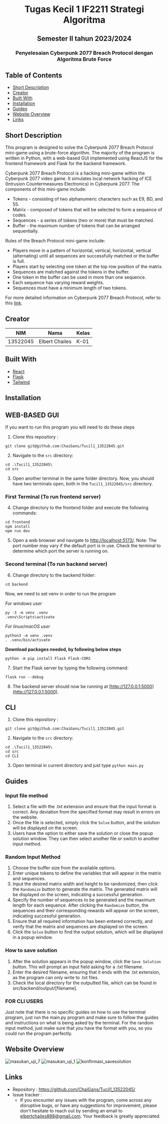 <h1 align="center">Tugas Kecil 1 IF2211 Strategi Algoritma</h1>
<h2 align="center">Semester II tahun 2023/2024</h2>
<h3 align="center">Penyelesaian Cyberpunk 2077 Breach Protocol dengan Algoritma Brute Force</p>

## Table of Contents

- [Short Description](#short-description)
- [Creator](#creator)
- [Built With](#built-with)
- [Installation](#installation)
- [Guides](#guides)
- [Website Overview](#website-overview)
- [Links](#links)


## Short Description
This program is designed to solve the Cyberpunk 2077 Breach Protocol mini-game using a brute-force algorithm. The majority of the program is written in Python, with a web-based GUI implemented using ReactJS for the frontend framework and Flask for the backend framework.

Cyberpunk 2077 Breach Protocol is a hacking mini-game within the Cyberpunk 2077 video game. It simulates local network hacking of ICE (Intrusion Countermeasures Electronics) in Cyberpunk 2077. The components of this mini-game include:
- Tokens - consisting of two alphanumeric characters such as E9, BD, and 55.
- Matrix - composed of tokens that will be selected to form a sequence of codes.
- Sequences - a series of tokens (two or more) that must be matched.
- Buffer - the maximum number of tokens that can be arranged sequentially.
  
Rules of the Breach Protocol mini-game include:
- Players move in a pattern of horizontal, vertical, horizontal, vertical (alternating) until all sequences are successfully matched or the buffer is full.
- Players start by selecting one token at the top row position of the matrix.
- Sequences are matched against the tokens in the buffer.
- One token in the buffer can be used in more than one sequence.
- Each sequence has varying reward weights.
- Sequences must have a minimum length of two tokens.
  
For more detailed information on Cyberpunk 2077 Breach Protocol, refer to this [link](https://cyberpunk.fandom.com/wiki/Quickhacking).

## Creator
| NIM      | Nama                    | Kelas                                                                                                                                                                                                               |
|----------|-------------------------|--------------------------------------------------------------------------------------------------------------------------------------------------------------------------------------------------------------------------------|
| 13522045 | Elbert Chailes    | K-01                                                            |

## Built With

- [React](https://react.dev/)
- [Flask](https://flask.palletsprojects.com/en/3.0.x/)
- [Tailwind](https://tailwindcss.com/)

## Installation
## WEB-BASED GUI
If you want to run this program you will need to do these steps

1. Clone this repository :
```shell
git clone git@github.com:ChaiGans/Tucil1_13522045.git
```

2. Navigate to the `src` directory:
```shell
cd .\Tucil1_13522045\
cd src
```

3. Open another terminal in the same folder directory. Now, you should have two terminals open, both in the `Tucil1_13522045/src` directory.

### First Terminal (To run frontend server)
4. Change directory to the frontend folder and execute the following commands:
```shell
cd frontend
npm install
npm run dev
```
5. Open a web browser and navigate to [http://localhost:5173/](http://localhost:5173/). Note: The port number may vary if the default port is in use. Check the terminal to determine which port the server is running on.
   
### Second terminal (To run backend server)
6. Change directory to the backend folder:
```shell
cd backend
```

Now, we need to set venv in order to run the program

*For windows user*
```shell
py -3 -m venv .venv
.venv\Scripts\activate
```

*For linux/macOS user*
```shell
python3 -m venv .venv
. .venv/bin/activate
```

**Download packages needed, by following below steps**
```shell
python -m pip install Flask Flask-CORS
```

7. Start the Flask server by typing the following command:
```shell
flask run --debug
```
8. The backend server should now be running at [http://127.0.0.1:5000](http://127.0.0.1:5000).

## CLI
1. Clone this repository :
```shell
git clone git@github.com:ChaiGans/Tucil1_13522045.git
```

2. Navigate to the `src` directory:
```shell
cd .\Tucil1_13522045\
cd src
cd CLI
```

3. Open terminal in current directory and just type `python main.py`

## Guides
### Input file method
1. Select a file with the .txt extension and ensure that the input format is correct. Any deviation from the specified format may result in errors on the website.
2. Once the file is selected, simply click the `Solve` button, and the solution will be displayed on the screen.
3. Users have the option to either save the solution or close the popup solution window. They can then select another file or switch to another input method.

### Random Input Method
1. Choose the buffer size from the available options.
2. Enter unique tokens to define the variables that will appear in the matrix and sequences.
3. Input the desired matrix width and height to be randomized, then click the `Randomize` button to generate the matrix. The generated matrix will be displayed on the screen, indicating a successful generation.
4. Specify the number of sequences to be generated and the maximum length for each sequence. After clicking the `Randomize` button, the sequences and their corresponding rewards will appear on the screen, indicating successful generation.
5. Ensure that all required information has been entered correctly, and verify that the matrix and sequences are displayed on the screen.
6. Click the `Solve` button to find the output solution, which will be displayed in a popup window.

### How to save solution
1. After the solution appears in the popup window, click the `Save Solution` button. This will prompt an input field asking for a .txt filename.
2. Enter the desired filename, ensuring that it ends with the .txt extension, as the program can only write to .txt files.
3. Check the local directory for the outputted file, which can be found in src/backend/output/[filename].

### FOR CLI USERS
Just note that there is no specific guides on how to use the terminal program, just run the main.py program and make sure to follow the guides and instructions on what is being asked by the terminal. For the random input method, just make sure that you have the format with you, so you could run the program perfectly.

## Website Overview
![masukan_uji_7](https://github.com/ChaiGans/Tucil1_13522045/assets/113753352/1192fd55-1939-4d56-acb1-4b78b656d79f)
![masukan_uji_1](https://github.com/ChaiGans/Tucil1_13522045/assets/113753352/f1e2b601-f944-4c17-bda6-afaecb5db138)
![konfirmasi_savesolution](https://github.com/ChaiGans/Tucil1_13522045/assets/113753352/fef406c4-7e39-40ce-94cc-79107504150e)

## Links
- Repository : https://github.com/ChaiGans/Tucil1_13522045/
- Issue tracker :
   - If you encounter any issues with the program, come across any disruptive bugs, or have any suggestions for improvement, please don't hesitate to reach out by sending an email to elbertchailes888@gmail.com. Your feedback is greatly appreciated.
